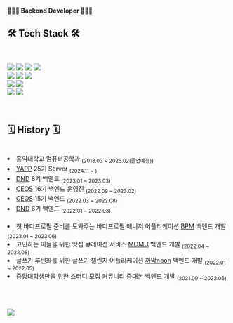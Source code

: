 #### 👩🏻‍💻 Backend Developer 👩🏻‍💻


## 🛠 Tech Stack 🛠
<br>

![](https://img.shields.io/badge/Java-00599C?style=flat-square&logo=Java&logoColor=white) ![](https://img.shields.io/badge/python-3776AB?style=flat&logo=python&logoColor=white) ![](https://img.shields.io/badge/c++-00599C?style=flat&logo=c%2B%2B&logoColor=white) ![](https://img.shields.io/badge/c-A8B9CC?style=flat&logo=C&logoColor=white)
<br>
![](https://img.shields.io/badge/Spring-6DB33F?style=flat&logo=Spring&logoColor=white) ![](https://img.shields.io/badge/SpringBoot-6DB33F?style=flat-square&logo=SpringBoot&logoColor=white) ![](https://img.shields.io/badge/Django-092E20?style=flat&logo=django&logoColor=white)
<br>
![](https://img.shields.io/badge/MySQL-4479A1?style=flat&logo=mysql&logoColor=white) ![](https://img.shields.io/badge/Amaozon_S3-569A31?style=flat&logo=amazons3&logoColor=white)
<br>
![](https://img.shields.io/badge/Amazon_AWS-232F3E?style=flat&logo=amazonaws&logoColor=white) ![](https://img.shields.io/badge/Docker-2496ED?style=flat&logo=Docker&logoColor=white)

<br>


## 🗓 History 🗓
<br>

  <li>홍익대학교 컴퓨터공학과 <sub>(2018.03 ~ 2025.02(졸업예정))</sub></li>
  <li><a href="https://www.yapp.co.kr/">YAPP</a> 25기 Server <sub>(2024.11 ~ )</sub></li>
  <li><a href="https://github.com/dnd-side-project">DND</a> 8기 백엔드 <sub>(2023.01 ~ 2023.03)</sub></li>
  <li><a href="https://github.com/CEOS-Developers">CEOS</a> 16기 백엔드 운영진 <sub>(2022.09 ~ 2023.02)</sub></li>
  <li><a href="https://github.com/CEOS-Developers">CEOS</a> 15기 백엔드 <sub>(2022.03 ~ 2022.08)</sub></li>
  <li><a href="https://github.com/dnd-side-project">DND</a> 6기 백엔드 <sub>(2022.01 ~ 2022.03)</sub></li>

  <br>
  <li>첫 바디프로필 준비를 도와주는 바디프로필 매니저 어플리케이션 <a href="https://github.com/dnd-side-project/dnd-8th-3-backend">BPM</a> 백엔드 개발 <sub>(2023.01 ~ 2023.06)</sub></li>
  <li>고민하는 이들을 위한 맛집 큐레이션 서비스 <a href="https://github.com/Team-Momu/momu-server">MOMU</a> 백엔드 개발 <sub>(2022.04 ~ 2022.08)</sub></li>
  <li>글쓰기 루틴화를 위한 글쓰기 챌린지 어플리케이션 <a href="https://github.com/dnd-side-project/dnd-6th-2-backend">까막noon</a> 백엔드 개발 <sub>(2022.01 ~ 2022.05)</sub></li>
  <li>중앙대학생만을 위한 스터디 모집 커뮤니티 <a href="https://github.com/caulipse/caulipse-server"> 중대본</a> 백엔드 개발 <sub>(2021.09 ~ 2022.06)</sub></li>


<br><br>

<a href="mailto:yesjjin999@gmail.com"><img src="https://img.shields.io/badge/Gmail-d14836?style=flat-square&logo=Gmail&logoColor=white&link=yesjjin999@gmail.com"/></a>
